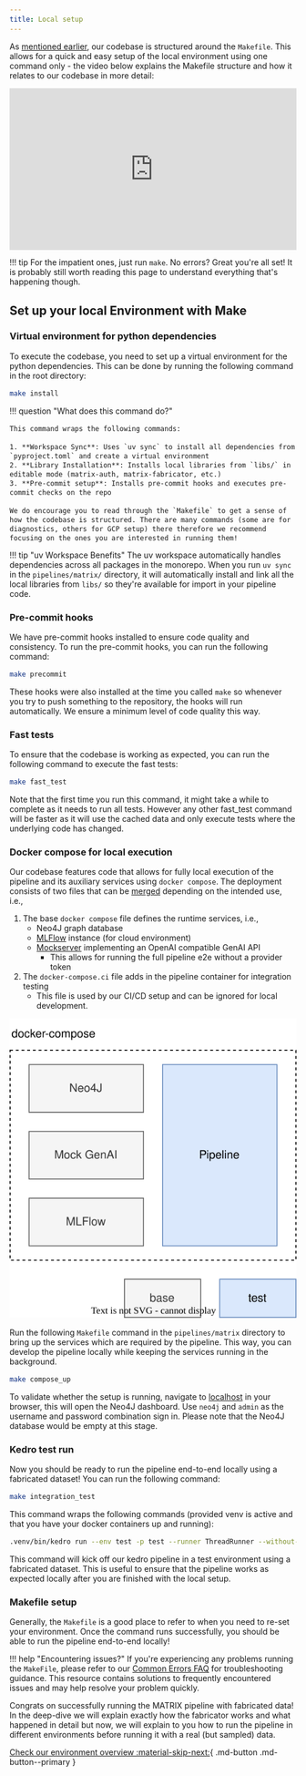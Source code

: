 ```yaml
---
title: Local setup
---
```


As [mentioned earlier](./repo_structure.md#core-project-files), our codebase is structured around the `Makefile`. This allows for a quick and easy setup of the local environment using one command only - the video below explains the Makefile structure and how it relates to our codebase in more detail:

<div style="position: relative; width: 100%; height: 0; padding-bottom: 56.25%;"><iframe src="https://us06web.zoom.us/clips/embed/ghxELqxMExaMh96j_58dMq8UnXaXEcEtSTRVxXf7zXNd5l4OSgdvC5xwANUE1ydp7afd-M42UkQNe_eUJQkCrXIZ.SAPUAWjHFb-sh7Pj" frameborder="0" allowfullscreen="allowfullscreen" style="position: absolute; width: 100%; height: 100%; top: 0; left: 0; "></iframe></div>


!!! tip 
    For the impatient ones, just run `make`. No errors? Great you're all set! It is probably still worth reading this page
    to understand everything that's happening though. 

## Set up your local Environment with Make

### Virtual environment for python dependencies

To execute the codebase, you need to set up a virtual environment for the python dependencies. This can be done by running the following command in the root directory:

```bash
make install
```

!!! question "What does this command do?"

    This command wraps the following commands:

    1. **Workspace Sync**: Uses `uv sync` to install all dependencies from `pyproject.toml` and create a virtual environment
    2. **Library Installation**: Installs local libraries from `libs/` in editable mode (matrix-auth, matrix-fabricator, etc.)
    3. **Pre-commit setup**: Installs pre-commit hooks and executes pre-commit checks on the repo

    We do encourage you to read through the `Makefile` to get a sense of how the codebase is structured. There are many commands (some are for diagnostics, others for GCP setup) there therefore we recommend focusing on the ones you are interested in running them!

!!! tip "uv Workspace Benefits"
    The uv workspace automatically handles dependencies across all packages in the monorepo. When you run `uv sync` in the `pipelines/matrix/` directory, it will automatically install and link all the local libraries from `libs/` so they're available for import in your pipeline code.


### Pre-commit hooks
We have pre-commit hooks installed to ensure code quality and consistency. To run the pre-commit hooks, you can run the following command:

```bash
make precommit
```

These hooks were also installed at the time you called `make` so whenever you try to push something to the repository, the hooks will run automatically. We ensure a minimum level of code quality this way.

### Fast tests
To ensure that the codebase is working as expected, you can run the following command to execute the fast tests:

```bash
make fast_test
```

Note that the first time you run this command, it might take a while to complete as it
needs to run all tests. However any other fast_test command will be faster as it will use
the cached data and only execute tests where the underlying code has changed.

### Docker compose for local execution

Our codebase features code that allows for fully local execution of the pipeline and
its auxiliary services using `docker compose`. The deployment consists of two files that
can be [merged](https://docs.docker.com/compose/multiple-compose-files/merge/) depending
on the intended use, i.e.,

1. The base `docker compose` file defines the runtime services, i.e.,
    - Neo4J graph database
    - [MLFlow](https://www.mlflow.org/docs/latest/index.html) instance (for cloud environment)
    - [Mockserver](https://www.mock-server.com/) implementing an OpenAI compatible GenAI API
        - This allows for running the full pipeline e2e without a provider token
2. The `docker-compose.ci` file adds in the pipeline container for integration testing
    - This file is used by our CI/CD setup and can be ignored for local development.

![](../../assets/img/docker-compose.drawio.svg)

Run the following `Makefile` command in the `pipelines/matrix` directory to bring up the services
which are required by the pipeline. This way, you can develop the pipeline locally while
keeping the services running in the background.

```bash
make compose_up
```

To validate whether the setup is running, navigate to [localhost](http://localhost:7474/) in your browser, this will open the Neo4J dashboard. Use `neo4j` and `admin` as the username and password combination sign in. Please note that the Neo4J database would be empty at this stage.

### Kedro test run

Now you should be ready to run the pipeline end-to-end locally using a fabricated dataset! You can run the following command:

```bash
make integration_test
```
This command wraps the following commands (provided venv is active and that you have your docker containers up and running):
```bash
.venv/bin/kedro run --env test -p test --runner ThreadRunner --without-tags xgc,not-shared
```
This command will kick off our kedro pipeline in a test environment using a fabricated dataset. This is useful to ensure that the pipeline works as expected locally after you are finished with the local setup.

### Makefile setup

Generally, the `Makefile` is a good place to refer to when you need to re-set your environment. Once the command runs successfully, you should be able to run the pipeline end-to-end locally!

!!! help "Encountering issues?"
    If you're experiencing any problems running the `MakeFile`, please refer to our [Common Errors FAQ](../../references/common_errors.md) for troubleshooting guidance. This resource contains solutions to frequently encountered issues and may help resolve your problem quickly.

Congrats on successfully running the MATRIX pipeline with fabricated data! In the deep-dive we will explain exactly how the fabricator works and what happened in detail but now, we will explain to you how to run the pipeline in different environments before running it with a real (but sampled) data.

[Check our environment overview :material-skip-next:](./environments_overview.md){ .md-button .md-button--primary }
